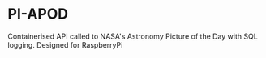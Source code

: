 # PI-APOD
Containerised API called to NASA's Astronomy Picture of the Day with SQL logging. Designed for RaspberryPi
